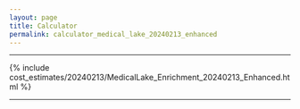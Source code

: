```yaml
---
layout: page
title: Calculator
permalink: calculator_medical_lake_20240213_enhanced
---
```


___

{% include cost_estimates/20240213/MedicalLake_Enrichment_20240213_Enhanced.html %}

___

